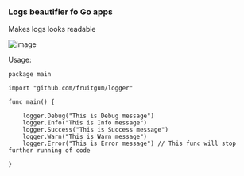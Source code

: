 ### Logs beautifier fo Go apps

Makes logs looks readable

![image](https://github.com/fruitgum/logger/assets/31319804/4515612f-55a7-4a5d-afbc-6f8fcc8b8a52)

Usage:

```
package main

import "github.com/fruitgum/logger"

func main() {

	logger.Debug("This is Debug message")
	logger.Info("This is Info message")
	logger.Success("This is Success message")
	logger.Warn("This is Warn message")
	logger.Error("This is Error message") // This func will stop further running of code 

}
```
